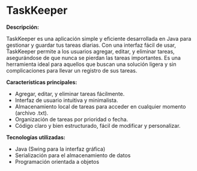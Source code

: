 # TaskKeeper

**Descripción:**

TaskKeeper es una aplicación simple y eficiente desarrollada en Java para gestionar y guardar tus tareas diarias. Con una interfaz fácil de usar, TaskKeeper permite a los usuarios agregar, editar, y eliminar tareas, asegurándose de que nunca se pierdan las tareas importantes. Es una herramienta ideal para aquellos que buscan una solución ligera y sin complicaciones para llevar un registro de sus tareas.

**Características principales:**
- Agregar, editar, y eliminar tareas fácilmente.
- Interfaz de usuario intuitiva y minimalista.
- Almacenamiento local de tareas para acceder en cualquier momento (archivo .txt).
- Organización de tareas por prioridad o fecha.
- Código claro y bien estructurado, fácil de modificar y personalizar.

**Tecnologías utilizadas:**
- Java (Swing para la interfaz gráfica)
- Serialización para el almacenamiento de datos
- Programación orientada a objetos
